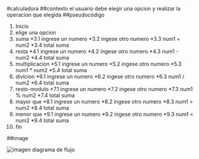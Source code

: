 #calculadora
##contexto 
el usuario debe elegir una opcion y realizar la operacion que elegida
##pseudocódigo
1. Inicio
2. elige una opcion
3. suma
*3.1 ingrese un numero
*3.2 ingese otro  numero
*3.3 num1 + num2
*3.4 total suma
4. resta
*4.1 ingrese un numero
*4.2 ingese otro  numero
*4.3 num1 - num2
*4.4 total suma
5. multiplicacion
*5.1 ingrese un numero
*5.2 ingese otro  numero
*5.3 num1 * num2
*5.4 total suma
6. divicion
*6.1 ingrese un numero
*6.2 ingese otro  numero
*6.3 num1 / num2
*6.4 total suma
7. resto-modulo
*7.1 ingrese un numero
*7.2 ingese otro  numero
*7.3 num1 % num2
*7.4 total suma
8. mayor que 
*8.1 ingrese un numero
*8.2 ingese otro  numero
*8.3 num1 > num2
*8.4 total suma
9. menor que
*9.1 ingrese un numero
*9.2 ingese otro  numero
*9.3 num1 < num2
*9.4 total suma
10. fin
 
##image
 
![imagen diagrama de flujo]( http://i63.tinypic.com/s2a06p.jpg)
